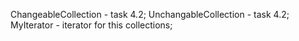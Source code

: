 ChangeableCollection - task 4.2;
UnchangableCollection - task 4.2;
MyIterator - iterator for this collections;
